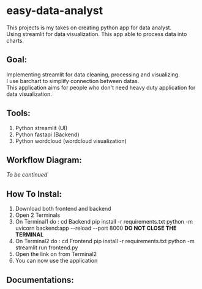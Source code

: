 # easy-data-analyst

This projects is my takes on creating python app for data analyst.<br>
Using streamlit for data visualization. This app able to process data into charts.

## Goal:
Implementing streamlit for data cleaning, processing and visualizing.<br>
I use barchart to simplify connection between datas.<br>
This application aims for people who don't need heavy duty application for data visualization.

## Tools:
1. Python streamlit (UI)
2. Python fastapi (Backend)
3. Python wordcloud (wordcloud visualization)

## Workflow Diagram:
_To be continued_

## How To Instal:
1. Download both frontend and backend
2. Open 2 Terminals
3. On Terminal1 do :
   cd Backend
   pip install -r requirements.txt
   python -m uvicorn backend:app --reload --port 8000
   **DO NOT CLOSE THE TERMINAL**
4. On Terminal2 do :
   cd Frontend
   pip install -r requirements.txt
   python -m streamlit run frontend.py
5. Open the link on from Terminal2
6. You can now use the application

## Documentations:

   
